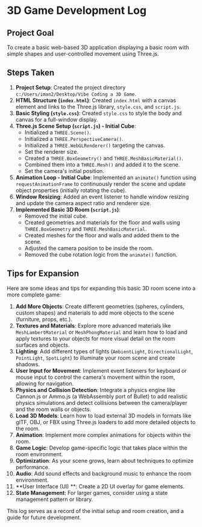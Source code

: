 # 3D Game Development Log

## Project Goal
To create a basic web-based 3D application displaying a basic room with simple shapes and user-controlled movement using Three.js.

## Steps Taken

1.  **Project Setup**: Created the project directory `c:/Users/iman2/Desktop/Vibe Coding a 3D Game`.
2.  **HTML Structure (`index.html`)**: Created `index.html` with a canvas element and links to the Three.js library, `style.css`, and `script.js`.
3.  **Basic Styling (`style.css`)**: Created `style.css` to style the body and canvas for a full-window display.
4.  **Three.js Scene Setup (`script.js`) - Initial Cube**:
    *   Initialized a `THREE.Scene()`.
    *   Initialized a `THREE.PerspectiveCamera()`.
    *   Initialized a `THREE.WebGLRenderer()` targeting the canvas.
    *   Set the renderer size.
    *   Created a `THREE.BoxGeometry()` and `THREE.MeshBasicMaterial()`.
    *   Combined them into a `THREE.Mesh()` and added it to the scene.
    *   Set the camera's initial position.
5.  **Animation Loop - Initial Cube**: Implemented an `animate()` function using `requestAnimationFrame` to continuously render the scene and update object properties (initially rotating the cube).
6.  **Window Resizing**: Added an event listener to handle window resizing and update the camera aspect ratio and renderer size.
7.  **Implemented Basic 3D Room (`script.js`)**:
    *   Removed the initial cube.
    *   Created geometries and materials for the floor and walls using `THREE.BoxGeometry` and `THREE.MeshBasicMaterial`.
    *   Created meshes for the floor and walls and added them to the scene.
    *   Adjusted the camera position to be inside the room.
    *   Removed the cube rotation logic from the `animate()` function.

## Tips for Expansion

Here are some ideas and tips for expanding this basic 3D room scene into a more complete game:

1.  **Add More Objects**: Create different geometries (spheres, cylinders, custom shapes) and materials to add more objects to the scene (furniture, props, etc.).
2.  **Textures and Materials**: Explore more advanced materials like `MeshLambertMaterial` or `MeshPhongMaterial` and learn how to load and apply textures to your objects for more visual detail on the room surfaces and objects.
3.  **Lighting**: Add different types of lights (`AmbientLight`, `DirectionalLight`, `PointLight`, `SpotLight`) to illuminate your room scene and create shadows.
4.  **User Input for Movement**: Implement event listeners for keyboard or mouse input to control the camera's movement within the room, allowing for navigation.
5.  **Physics and Collision Detection**: Integrate a physics engine like Cannon.js or Ammo.js (a WebAssembly port of Bullet) to add realistic physics simulations and detect collisions between the camera/player and the room walls or objects.
6.  **Load 3D Models**: Learn how to load external 3D models in formats like glTF, OBJ, or FBX using Three.js loaders to add more detailed objects to the room.
7.  **Animation**: Implement more complex animations for objects within the room.
8.  **Game Logic**: Develop game-specific logic that takes place within the room environment.
9.  **Optimization**: As your scene grows, learn about techniques to optimize performance.
10. **Audio**: Add sound effects and background music to enhance the room environment.
11. **User Interface (UI) **: Create a 2D UI overlay for game elements.
12. **State Management**: For larger games, consider using a state management pattern or library.

This log serves as a record of the initial setup and room creation, and a guide for future development.